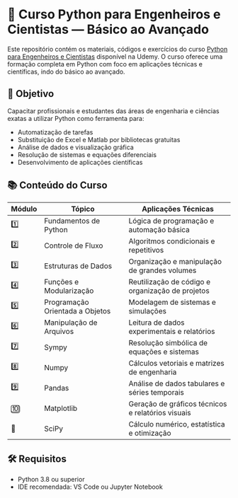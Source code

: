 # 🧠 Curso Python para Engenheiros e Cientistas — Básico ao Avançado

Este repositório contém os materiais, códigos e exercícios do curso [Python para Engenheiros e Cientistas](https://www.udemy.com/course/python-para-engenheiros-e-cientistas/) disponível na Udemy. O curso oferece uma formação completa em Python com foco em aplicações técnicas e científicas, indo do básico ao avançado.

## 🎯 Objetivo

Capacitar profissionais e estudantes das áreas de engenharia e ciências exatas a utilizar Python como ferramenta para:

- Automatização de tarefas
- Substituição de Excel e Matlab por bibliotecas gratuitas
- Análise de dados e visualização gráfica
- Resolução de sistemas e equações diferenciais
- Desenvolvimento de aplicações científicas

## 📚 Conteúdo do Curso

| Módulo | Tópico                          | Aplicações Técnicas                              |
|--------|----------------------------------|--------------------------------------------------|
| 1️⃣     | Fundamentos de Python            | Lógica de programação e automação básica         |
| 2️⃣     | Controle de Fluxo                | Algoritmos condicionais e repetitivos            |
| 3️⃣     | Estruturas de Dados              | Organização e manipulação de grandes volumes     |
| 4️⃣     | Funções e Modularização          | Reutilização de código e organização de projetos |
| 5️⃣     | Programação Orientada a Objetos  | Modelagem de sistemas e simulações               |
| 6️⃣     | Manipulação de Arquivos          | Leitura de dados experimentais e relatórios      |
| 7️⃣     | Sympy                            | Resolução simbólica de equações e sistemas       |
| 8️⃣     | Numpy                            | Cálculos vetoriais e matrizes de engenharia      |
| 9️⃣     | Pandas                           | Análise de dados tabulares e séries temporais    |
| 🔟     | Matplotlib                        | Geração de gráficos técnicos e relatórios visuais|
| 🧪     | SciPy                             | Cálculo numérico, estatística e otimização       |


## 🛠️ Requisitos

- Python 3.8 ou superior
- IDE recomendada: VS Code ou Jupyter Notebook

